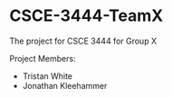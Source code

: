 # CSCE-3444-TeamX
The project for CSCE 3444 for Group X

Project Members:
* Tristan White
* Jonathan Kleehammer

